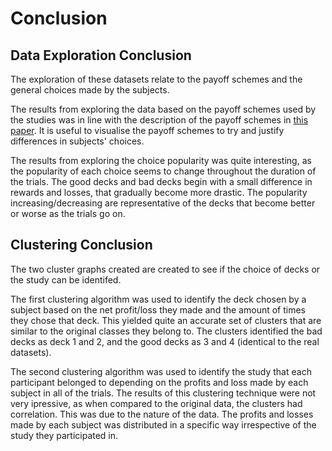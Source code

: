 # Conclusion

## Data Exploration Conclusion

The exploration of these datasets relate to the payoff schemes and the general choices made by the subjects. 

The results from exploring the data based on the payoff schemes used by the studies was in line with the description of the payoff schemes in [this paper](https://openpsychologydata.metajnl.com/articles/10.5334/jopd.ak/). It is useful to visualise the payoff schemes to try and justify differences in subjects' choices.

The results from exploring the choice popularity was quite interesting, as the popularity of each choice seems to change throughout the duration of the trials. The good decks and bad decks begin with a small difference in rewards and losses, that gradually become more drastic. The popularity increasing/decreasing are representative of the decks that become better or worse as the trials go on.

## Clustering Conclusion

The two cluster graphs created are created to see if the choice of decks or the study can be identifed.

The first clustering algorithm was used to identify the deck chosen by a subject based on the net profit/loss they made and the amount of times they chose that deck. This yielded quite an accurate set of clusters that are similar to the original classes they belong to. The clusters identified the bad decks as deck 1 and 2, and the good decks as 3 and 4 (identical to the real datasets). 

The second clustering algorithm was used to identify the study that each participant belonged to depending on the profits and loss made by each subject in all of the trials. The results of this clustering technique were not very ipressive, as when compared to the original data, the clusters had correlation. This was due to the nature of the data. The profits and losses made by each subject was distributed in a specific way irrespective of the study they participated in.